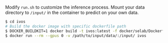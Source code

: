Modify `run.sh` to customize the inference process. Mount your data directory to `/input/` in the container to predict on your own data.

```bash
$ cd ivos
# Build the docker image with specific dockerfile path
$ DOCKER_BUILDKIT=1 docker build -t ivos:latest -f docker/selab/Dockerfile .
$ docker run --rm --gpus 0 -v /path/to/input/data/:/input/ ivos
```
